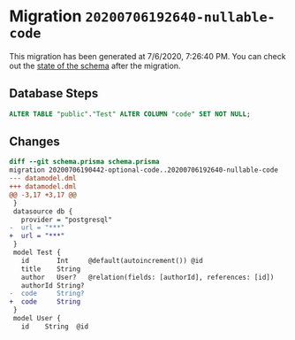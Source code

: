 # Migration `20200706192640-nullable-code`

This migration has been generated at 7/6/2020, 7:26:40 PM.
You can check out the [state of the schema](./schema.prisma) after the migration.

## Database Steps

```sql
ALTER TABLE "public"."Test" ALTER COLUMN "code" SET NOT NULL;
```

## Changes

```diff
diff --git schema.prisma schema.prisma
migration 20200706190442-optional-code..20200706192640-nullable-code
--- datamodel.dml
+++ datamodel.dml
@@ -3,17 +3,17 @@
 }
 datasource db {
   provider = "postgresql"
-  url = "***"
+  url = "***"
 }
 model Test {
   id       Int     @default(autoincrement()) @id
   title    String
   author   User?   @relation(fields: [authorId], references: [id])
   authorId String?
-  code     String?
+  code     String
 }
 model User {
   id    String  @id
```



